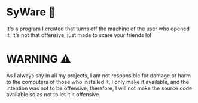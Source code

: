 # SyWare 👾
It's a program I created that turns off the machine of the user who opened it, it's not that offensive, just made to scare your friends lol
# WARNING ⚠️
As I always say in all my projects, I am not responsible for damage or harm to the computers of those who installed it, I only make it available, and the intention was not to be offensive, therefore, I will not make the source code available so as not to let it it offensive
